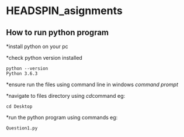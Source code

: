 # HEADSPIN_asignments

## How to run python program


*install python on your pc

*check python version installed

    python --version
    Python 3.6.3
    
*ensure run the files using command line in windows *command prompt* 

*navigate to files directory using *cd*command eg:

    cd Desktop
    
*run the python program using commands eg:

    Question1.py
